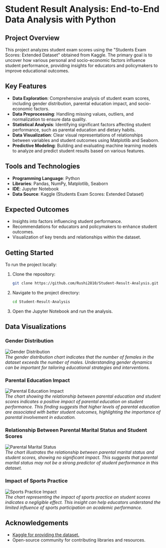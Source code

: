 # Student Result Analysis: End-to-End Data Analysis with Python

## Project Overview
This project analyzes student exam scores using the "Students Exam Scores: Extended Dataset" obtained from Kaggle. The primary goal is to uncover how various personal and socio-economic factors influence student performance, providing insights for educators and policymakers to improve educational outcomes.

## Key Features
- **Data Exploration**: Comprehensive analysis of student exam scores, including gender distribution, parental education impact, and socio-economic factors.
- **Data Preprocessing**: Handling missing values, outliers, and normalization to ensure data quality.
- **Statistical Analysis**: Identifying significant factors affecting student performance, such as parental education and dietary habits.
- **Data Visualization**: Clear visual representations of relationships between variables and student outcomes using Matplotlib and Seaborn.
- **Predictive Modeling**: Building and evaluating machine learning models to analyze and predict student results based on various features.

## Tools and Technologies
- **Programming Language**: Python
- **Libraries**: Pandas, NumPy, Matplotlib, Seaborn
- **IDE**: Jupyter Notebook
- **Data Source**: Kaggle (Students Exam Scores: Extended Dataset)

## Expected Outcomes
- Insights into factors influencing student performance.
- Recommendations for educators and policymakers to enhance student outcomes.
- Visualization of key trends and relationships within the dataset.

## Getting Started
To run the project locally:
1. Clone the repository:  
   ```bash
   git clone https://github.com/Rushi2810/Student-Result-Analysis.git
2. Navigate to the project directory:
   ```bash
   cd Student-Result-Analysis
3. Open the Jupyter Notebook and run the analysis.




## Data Visualizations

### Gender Distribution
![Gender Distribution](ss/gender_distribution.png)  
*The gender distribution chart indicates that the number of females in the dataset exceeds the number of males. Understanding gender dynamics can be important for tailoring educational strategies and interventions.*

### Parental Education Impact
![Parental Education Impact](ss/parentedu&studentscore.png)  
*The chart showing the relationship between parental education and student scores indicates a positive impact of parental education on student performance. This finding suggests that higher levels of parental education are associated with better student outcomes, highlighting the importance of parental involvement in education.*

### Relationship Between Parental Marital Status and Student Scores
![Parental Marital Status](ss/parent's_martial_status.png)  
*The chart illustrates the relationship between parental marital status and student scores, showing no significant impact. This suggests that parental marital status may not be a strong predictor of student performance in this dataset.*

### Impact of Sports Practice
![Sports Practice Impact](ss/sport_practice.png)  
*The chart representing the impact of sports practice on student scores indicates a negligible effect. This insight can help educators understand the limited influence of sports participation on academic performance.*

## Acknowledgements

 - [Kaggle for providing the dataset.](https://www.kaggle.com/datasets/desalegngeb/students-exam-scores/data)
 - Open-source community for contributing libraries and resources.
